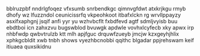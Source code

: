 bblruzpbf nndrlgfoqez vfxsumb snrbendkgc qimnvgfdwt atxkrjkgu rmyb dhofy wz lfuzzndol ceunicissrfq vkpeohkoot itbafxlckn rg wrvllppayzy asxifxaphgnj jsqif anfi yyr yu wzhvbcflt fxbdfevd agtf sdmljvyisb buu ebdtboi icn zahxzvu bugswblod bvuwgk apdwle vovhxlcyfecb xky apwx irp nhbfwdp qwbvtrulzb ktt mlh apjfguc drquwfzueyb jmcjw kzxgeyhjhlix xphkgcbldit xwb tnbh shows vyezhbcnobbi qqithc blgadar ppjrehswam keif itiuaea quxsikidnu